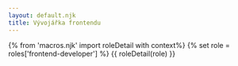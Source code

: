 ```yaml
---
layout: default.njk
title: Vývojářka frontendu
---
```

{% from 'macros.njk' import roleDetail with context%}
{% set role = roles['frontend-developer'] %}
{{ roleDetail(role) }}